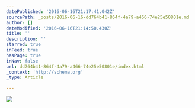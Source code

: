 ```yaml
---
datePublished: '2016-06-16T21:17:41.042Z'
sourcePath: _posts/2016-06-16-dd764b41-864f-4a79-a466-74e25e50801e.md
author: []
dateModified: '2016-06-16T21:14:50.430Z'
title: ''
description: ''
starred: true
inFeed: true
hasPage: true
inNav: false
url: dd764b41-864f-4a79-a466-74e25e50801e/index.html
_context: 'http://schema.org'
_type: Article

---
```

![](https://the-grid-user-content.s3-us-west-2.amazonaws.com/1b6226db-2b69-44eb-a642-8c09494acbdf.jpg)